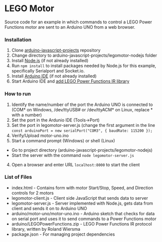 # LEGO Motor
Source code for an example in which commands to control a LEGO Power Functions motor are sent to an Arduino UNO from a web browser.

### Installation
1. Clone [arduino-javascript-projects](../master) repository
2. Change directory to arduino-javascript-projects/legomotor-nodejs folder
3. Install [Node.js](https://nodejs.org/en/) (if not already installed)
4. Run `npm install` to install packages needed by Node.js for this example, specifically Serialport and Socket.io.
5. Install [Arduino IDE](https://www.arduino.cc/en/software) (if not already installed)
6. Start Arduino IDE and [add LEGO Power Functions IR library](https://www.arduino.cc/en/Guide/Libraries)

### How to run
1. Identify the name/number of the port the Arduino UNO is connected to (COM* on Windows, /dev/ttyUSB# or /dev/ttyACM* on Linux, replace * with a number)
  1. Set the port in the Ardunio IDE (Tools->Port)
  2. Set the port in legomotor-server.js (change the first argument in the line `const arduinoPort = new serialPort("COM3", { baudRate: 115200 });`
2. Verify/Upload motor-uno.ino
3. Start a command prompt (Windows) or shell (Linux)
  - Go to project directory (arduino-javascript-projects/legomotor-nodejs)
  - Start the server with the command `node legomotor-server.js`
4. Open a browser and enter URL `localhost:8000` to start the client

### List of Files
- index.html - Contains form with motor Start/Stop, Speed, and Direction controls for 2 motors
- legomotor-client.js - Client side JavaScript that sends data to server
- legomotor-server.js - Server implemented with Node.js, gets data from client and sends it on to Arduino UNO
- arduino/motor-uno/motor-uno.ino - Arduino sketch that checks for data on serial port and uses it to send commands to a Power Functions motor
- arduino/LEGOPowerFunctions.zip - LEGO Power Functions IR protocol library, written by Roland Wiersma
- package.json - For managing project dependencies
